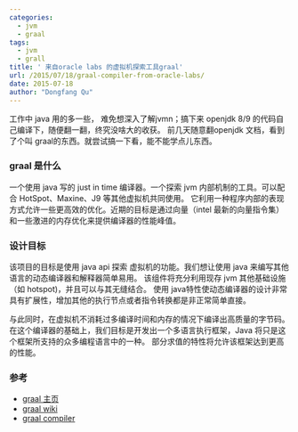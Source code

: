 ```yaml
---
categories:
  - jvm
  - graal
tags:
  - jvm
  - grall
title: ' 来自oracle labs 的虚拟机探索工具graal'
url: /2015/07/18/graal-compiler-from-oracle-labs/
date: 2015-07-18
author: "Dongfang Qu"
---
```



工作中 java 用的多一些， 难免想深入了解jvmn；搞下来 openjdk 8/9 的代码自己编译下，随便翻一翻，终究没啥大的收获。
前几天随意翻openjdk 文档，看到了个叫 graal的东西。就尝试搞一下看，能不能学点儿东西。

###  graal 是什么

一个使用 java 写的 just in time 编译器。一个探索 jvm 内部机制的工具。可以配合 HotSpot、Maxine、J9 等其他虚拟机共同使用。
 它利用一种程序内部的表现方式允许一些更高效的优化。近期的目标是通过向量（intel 最新的向量指令集）和一些激进的内存优化来提供编译器的性能峰值。

### 设计目标

该项目的目标是使用 java api 探索 虚拟机的功能。我们想让使用 java 来编写其他语言的动态编译器和解释器简单易用。
该组件将充分利用现存 jvm 其他基础设施（如 hotspot)，并且可以与其无缝结合。
使用 java特性使动态编译器的设计非常具有扩展性，增加其他的执行节点或者指令转换都是非正常简单直接。

与此同时，在虚拟机不消耗过多编译时间和内存的情况下编译出高质量的字节码。
在这个编译器的基础上，我们目标是开发出一个多语言执行框架，Java 将只是这个框架所支持的众多编程语言中的一种。
部分求值的特性将允许该框架达到更高的性能。

### 参考

- [graal 主页](http://openjdk.java.net/projects/graal/)
- [graal wiki](https://wiki.openjdk.java.net/display/Graal/Main)
- [graal compiler](http://ssw.jku.at/Research/Projects/JVM/Graal.html)